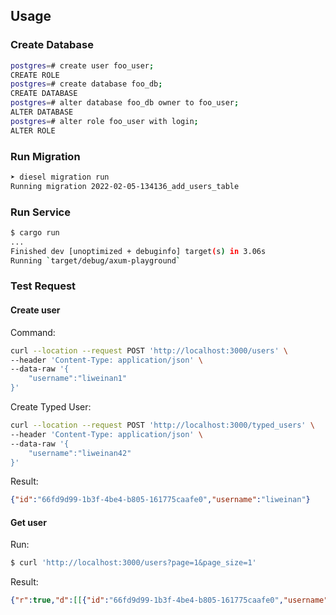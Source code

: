 ## Usage

### Create Database

```bash
postgres=# create user foo_user;
CREATE ROLE
postgres=# create database foo_db;
CREATE DATABASE
postgres=# alter database foo_db owner to foo_user;
ALTER DATABASE
postgres=# alter role foo_user with login;
ALTER ROLE
```

### Run Migration

```bash
➤ diesel migration run                                                                                                                                                                                                                                                       11:00:30
Running migration 2022-02-05-134136_add_users_table
```

### Run Service

```bash
$ cargo run
...
Finished dev [unoptimized + debuginfo] target(s) in 3.06s
Running `target/debug/axum-playground`
```

### Test Request


#### Create user


Command: 

```bash
curl --location --request POST 'http://localhost:3000/users' \
--header 'Content-Type: application/json' \
--data-raw '{
    "username":"liweinan1"
}'
```

Create Typed User:
```bash
curl --location --request POST 'http://localhost:3000/typed_users' \
--header 'Content-Type: application/json' \
--data-raw '{
    "username":"liweinan42"
}'
```

Result:

```json
{"id":"66fd9d99-1b3f-4be4-b805-161775caafe0","username":"liweinan"}
```

#### Get user

Run:

```bash
$ curl 'http://localhost:3000/users?page=1&page_size=1'
```

Result:

```json
{"r":true,"d":[[{"id":"66fd9d99-1b3f-4be4-b805-161775caafe0","username":"liweinan"}],2],"e":null}
```

